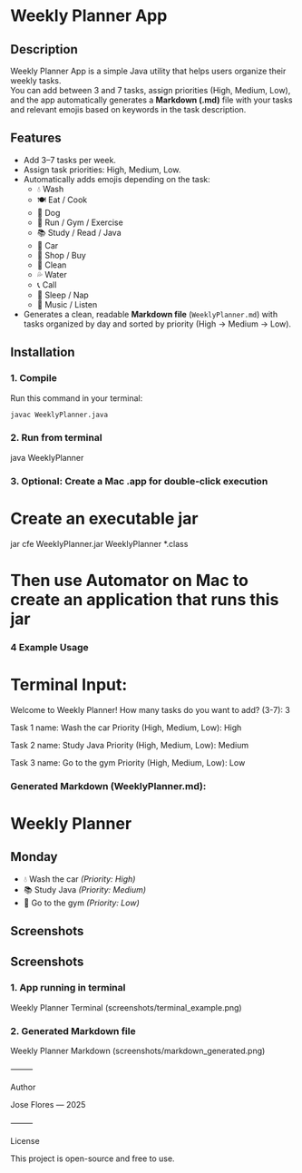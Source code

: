 # Weekly Planner App

## Description
Weekly Planner App is a simple Java utility that helps users organize their weekly tasks.  
You can add between 3 and 7 tasks, assign priorities (High, Medium, Low), and the app automatically generates a **Markdown (.md)** file with your tasks and relevant emojis based on keywords in the task description.

## Features
- Add 3–7 tasks per week.  
- Assign task priorities: High, Medium, Low.  
- Automatically adds emojis depending on the task:
  - 💧 Wash  
  - 🍽️ Eat / Cook  
  - 🐶 Dog  
  - 🏃 Run / Gym / Exercise  
  - 📚 Study / Read / Java  
  - 🚗 Car  
  - 🛒 Shop / Buy  
  - 🧹 Clean  
  - 💦 Water  
  - 📞 Call  
  - 🛌 Sleep / Nap  
  - 🎵 Music / Listen  
- Generates a clean, readable **Markdown file** (`WeeklyPlanner.md`) with tasks organized by day and sorted by priority (High → Medium → Low).  

## Installation

### 1. Compile
Run this command in your terminal:

```bash
javac WeeklyPlanner.java
```

### 2. Run from terminal
java WeeklyPlanner

### 3. Optional: Create a Mac .app for double-click execution
# Create an executable jar
jar cfe WeeklyPlanner.jar WeeklyPlanner *.class

# Then use Automator on Mac to create an application that runs this jar

### 4 Example Usage

# Terminal Input:
Welcome to Weekly Planner!
How many tasks do you want to add? (3-7): 3

Task 1 name: Wash the car
Priority (High, Medium, Low): High

Task 2 name: Study Java
Priority (High, Medium, Low): Medium

Task 3 name: Go to the gym
Priority (High, Medium, Low): Low

### Generated Markdown (WeeklyPlanner.md):

# Weekly Planner

## Monday
- 💧 Wash the car _(Priority: High)_
- 📚 Study Java _(Priority: Medium)_
- 🏃 Go to the gym _(Priority: Low)_

## Screenshots

## Screenshots

### 1. App running in terminal
Weekly Planner Terminal (screenshots/terminal_example.png)

### 2. Generated Markdown file
Weekly Planner Markdown (screenshots/markdown_generated.png)

⸻

Author 

Jose Flores — 2025

⸻

License

This project is open-source and free to use.
